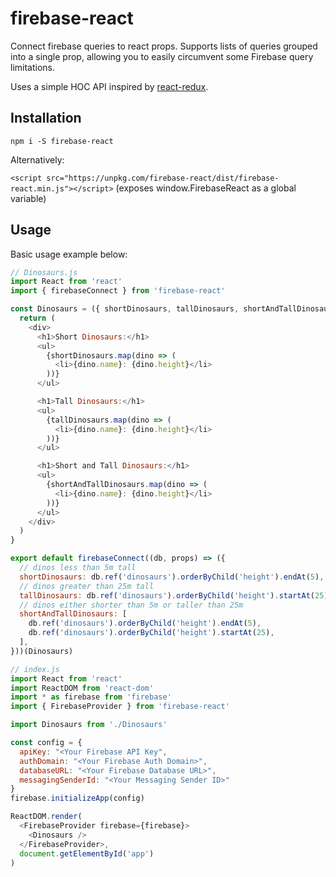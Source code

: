 # firebase-react

Connect firebase queries to react props. Supports lists of queries grouped into a single prop, allowing you to easily circumvent some Firebase query limitations.

Uses a simple HOC API inspired by [react-redux](https://github.com/reactjs/react-redux).

## Installation

`npm i -S firebase-react`

Alternatively:

`<script src="https://unpkg.com/firebase-react/dist/firebase-react.min.js"></script>` (exposes window.FirebaseReact as a global variable)

## Usage

Basic usage example below:

```js
// Dinosaurs.js
import React from 'react'
import { firebaseConnect } from 'firebase-react'

const Dinosaurs = ({ shortDinosaurs, tallDinosaurs, shortAndTallDinosaurs }) => {
  return (
    <div>
      <h1>Short Dinosaurs:</h1>
      <ul>
        {shortDinosaurs.map(dino => (
          <li>{dino.name}: {dino.height}</li>
        ))}
      </ul>

      <h1>Tall Dinosaurs:</h1>
      <ul>
        {tallDinosaurs.map(dino => (
          <li>{dino.name}: {dino.height}</li>
        ))}
      </ul>

      <h1>Short and Tall Dinosaurs:</h1>
      <ul>
        {shortAndTallDinosaurs.map(dino => (
          <li>{dino.name}: {dino.height}</li>
        ))}
      </ul>
    </div>
  )
}

export default firebaseConnect((db, props) => ({
  // dinos less than 5m tall
  shortDinosaurs: db.ref('dinosaurs').orderByChild('height').endAt(5),
  // dinos greater than 25m tall
  tallDinosaurs: db.ref('dinosaurs').orderByChild('height').startAt(25),
  // dinos either shorter than 5m or taller than 25m
  shortAndTallDinosaurs: [
    db.ref('dinosaurs').orderByChild('height').endAt(5),
    db.ref('dinosaurs').orderByChild('height').startAt(25),
  ],
}))(Dinosaurs)
```

```js
// index.js
import React from 'react'
import ReactDOM from 'react-dom'
import * as firebase from 'firebase'
import { FirebaseProvider } from 'firebase-react'

import Dinosaurs from './Dinosaurs'

const config = {
  apiKey: "<Your Firebase API Key",
  authDomain: "<Your Firebase Auth Domain>",
  databaseURL: "<Your Firebase Database URL>",
  messagingSenderId: "<Your Messaging Sender ID>"
}
firebase.initializeApp(config)

ReactDOM.render(
  <FirebaseProvider firebase={firebase}>
    <Dinosaurs />
  </FirebaseProvider>,
  document.getElementById('app')
)
```
